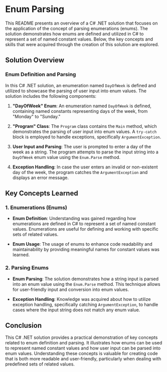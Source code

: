 # Enum Parsing
This README presents an overview of a C# .NET solution that focuses on the application of the concept of parsing enumerations (enums). The solution demonstrates how enums are defined and utilized in C# to represent a set of named constant values. Below, the key concepts and skills that were acquired through the creation of this solution are explored.

## Solution Overview
### Enum Definition and Parsing
In this C# .NET solution, an enumeration named `DayOfWeek` is defined and utilized to showcase the parsing of user input into enum values. The solution includes the following components:

1. **"DayOfWeek" Enum**: An enumeration named `DayOfWeek` is defined, containing named constants representing days of the week, from "Monday" to "Sunday."

1. **"Program" Class**: The `Program` class contains the `Main` method, which demonstrates the parsing of user input into enum values. A `try-catch` block is employed to handle exceptions, specifically `ArgumentException`.

1. **User Input and Parsing**: The user is prompted to enter a day of the week as a string. The program attempts to parse the input string into a `DayOfWeek` enum value using the `Enum.Parse` method.

1. **Exception Handling**: In case the user enters an invalid or non-existent day of the week, the program catches the `ArgumentException` and displays an error message.

## Key Concepts Learned
### 1. Enumerations (Enums)
- **Enum Definition**: Understanding was gained regarding how enumerations are defined in C# to represent a set of named constant values. Enumerations are useful for defining and working with specific sets of related values.

- **Enum Usage**: The usage of enums to enhance code readability and maintainability by providing meaningful names for constant values was learned.

### 2. Parsing Enums
- **Enum Parsing**: The solution demonstrates how a string input is parsed into an enum value using the `Enum.Parse` method. This technique allows for user-friendly input and conversion into enum values.

- **Exception Handling**: Knowledge was acquired about how to utilize exception handling, specifically catching `ArgumentException`, to handle cases where the input string does not match any enum value.

## Conclusion
This C# .NET solution provides a practical demonstration of key concepts related to enum definition and parsing. It illustrates how enums can be used to represent named constant values and how user input can be parsed into enum values. Understanding these concepts is valuable for creating code that is both more readable and user-friendly, particularly when dealing with predefined sets of related values.
